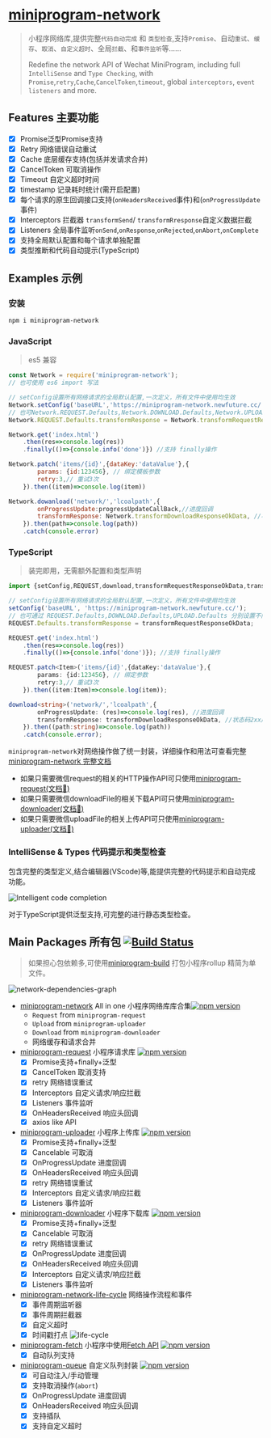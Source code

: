 # [miniprogram-network](https://github.com/NewFuture/miniprogram-network)

> 小程序网络库,提供完整`代码自动完成` 和 `类型检查`,支持`Promise`、自动`重试`、`缓存`、`取消`、`自定义超时`、全局`拦截`、和`事件监听`等……
>
> Redefine the network API of Wechat MiniProgram, including full `IntelliSense` and `Type Checking`, with `Promise`,`retry`,`Cache`,`CancelToken`,`timeout`, global `interceptors`, `event listeners` and more.

## Features 主要功能

* [x] Promise<T>泛型Promise支持
* [x] Retry 网络错误自动重试
* [x] Cache 底层缓存支持(包括并发请求合并)
* [x] CancelToken 可取消操作
* [x] Timeout 自定义超时时间
* [x] timestamp 记录耗时统计(需开启配置)
* [x] 每个请求的原生回调接口支持(`onHeadersReceived`事件)和(`onProgressUpdate`事件)
* [x] Interceptors 拦截器 `transformSend`/ `transformRresponse`自定义数据拦截
* [x] Listeners 全局事件监听`onSend`,`onResponse`,`onRejected`,`onAbort`,`onComplete`
* [x] 支持全局默认配置和每个请求单独配置
* [x] 类型推断和代码自动提示(TypeScript)

## Examples 示例

### 安装

```sh
npm i miniprogram-network
```

### JavaScript

> es5 兼容

```js
const Network = require('miniprogram-network');
// 也可使用 es6 import 写法

// setConfig设置所有网络请求的全局默认配置,一次定义，所有文件中使用均生效
Network.setConfig('baseURL','https://miniprogram-network.newfuture.cc/')
// 也可Network.REQUEST.Defaults,Network.DOWNLOAD.Defaults,Network.UPLOAD.Defaults 分别设置不同默认配置
Network.REQUEST.Defaults.transformResponse = Network.transformRequestResponseOkData

Network.get('index.html')
    .then(res=>console.log(res))
    .finally(()=>{console.info('done')}) //支持 finally操作

Network.patch('items/{id}',{dataKey:'dataValue'},{
        params: {id:123456}, // 绑定模板参数
        retry:3,// 重试3次
    }).then((item)=>console.log(item))

Network.dowanload('network/','lcoalpath',{
        onProgressUpdate:progressUpdateCallBack,//进度回调
        transformResponse: Network.transformDownloadResponseOkData, //状态码2xx成功,返回本地路径
    }).then(path=>console.log(path))
    .catch(console.error)
```

### TypeScript

> 装完即用，无需额外配置和类型声明

```ts
import {setConfig,REQUEST,download,transformRequestResponseOkData,transformDownloadResponseOkData} from 'miniprogram-network';

// setConfig设置所有网络请求的全局默认配置,一次定义，所有文件中使用均生效
setConfig('baseURL', 'https://miniprogram-network.newfuture.cc/');
// 也可通过 REQUEST.Defaults,DOWNLOAD.Defaults,UPLOAD.Defaults 分别设置不同默认配置
REQUEST.Defaults.transformResponse = transformRequestResponseOkData;

REQUEST.get('index.html')
    .then(res=>console.log(res))
    .finally(()=>{console.info('done')}); //支持 finally操作

REQUEST.patch<Item>('items/{id}',{dataKey:'dataValue'},{
        params: {id:123456}, // 绑定参数
        retry:3,// 重试3次
    }).then((item:Item)=>console.log(item));

download<string>('network/','lcoalpath',{
        onProgressUpdate: (res)=>console.log(res), //进度回调
        transformResponse: transformDownloadResponseOkData, //状态码2xx成功,返回本地路径
    }).then((path:string)=>console.log(path))
    .catch(console.error);
```

`miniprogram-network`对网络操作做了统一封装，详细操作和用法可查看完整[miniprogram-network 完整文档](network)

* 如果只需要微信request的相关的HTTP操作API可只使用[miniprogram-request(文档🔗)](request)
* 如果只需要微信downloadFile的相关下载API可只使用[miniprogram-downloader(文档🔗)](downloader)
* 如果只需要微信uploadFile的相关上传API可只使用[miniprogram-uploader(文档🔗)](uploader)


### IntelliSense & Types 代码提示和类型检查

包含完整的类型定义,结合编辑器(VScode)等,能提供完整的代码提示和自动完成功能。

![Intelligent code completion](https://user-images.githubusercontent.com/6290356/50153198-b569bd80-0300-11e9-859c-5742d070434a.png)

对于TypeScript提供泛型支持,可完整的进行静态类型检查。


## Main Packages 所有包 [![Build Status](https://travis-ci.com/NewFuture/miniprogram-network.svg?branch=master)](https://travis-ci.com/NewFuture/miniprogram-network)

> 如果担心包依赖多,可使用[miniprogram-build](https://github.com/NewFuture/miniprogram-build) 打包小程序rollup 精简为单文件。


![network-dependencies-graph](https://user-images.githubusercontent.com/6290356/58758745-6f24b580-8552-11e9-890d-02c4559eb400.png)

* [miniprogram-network](network) All in one 小程序网络库库合集[![npm version](https://badge.fury.io/js/miniprogram-network.svg)](https://npmjs.com/package/miniprogram-network)
    * `Request` from `miniprogram-request`
    * `Upload` from `miniprogram-uploader`
    * `Download` from `miniprogram-downloader`
    * 网络缓存和请求合并
* [miniprogram-request](request) 小程序请求库 [![npm version](https://badge.fury.io/js/miniprogram-request.svg)](https://npmjs.com/package/miniprogram-request)
    * [x] Promise支持+finally+泛型
    * [x] CancelToken 取消支持
    * [x] retry 网络错误重试
    * [x] Interceptors 自定义请求/响应拦截
    * [x] Listeners 事件监听
    * [x] OnHeadersReceived 响应头回调
    * [x] axios like API
* [miniprogram-uploader](uploader) 小程序上传库 [![npm version](https://badge.fury.io/js/miniprogram-uploader.svg)](https://npmjs.com/package/miniprogram-uploader)
    * [x] Promise支持+finally+泛型
    * [x] Cancelable 可取消
    * [x] OnProgressUpdate 进度回调
    * [x] OnHeadersReceived 响应头回调
    * [x] retry 网络错误重试
    * [x] Interceptors 自定义请求/响应拦截
    * [x] Listeners 事件监听
* [miniprogram-downloader](downloader) 小程序下载库 [![npm version](https://badge.fury.io/js/miniprogram-downloader.svg)](https://npmjs.com/package/miniprogram-downloader)
    * [x] Promise支持+finally+泛型
    * [x] Cancelable 可取消
    * [x] retry 网络错误重试
    * [x] OnProgressUpdate 进度回调
    * [x] OnHeadersReceived 响应头回调
    * [x] Interceptors 自定义请求/响应拦截
    * [x] Listeners 事件监听
* [miniprogram-network-life-cycle](life-cycle) 网络操作流程和事件
    * [x] 事件周期监听器
    * [x] 事件周期拦截器
    * [x] 自定义超时
    * [x] 时间戳打点
![life-cycle](https://user-images.githubusercontent.com/6290356/49631309-6bddc080-fa2c-11e8-9a41-88fb50b2a1b7.png)
* [miniprogram-fetch](fetch) 小程序中使用[Fetch API](https://developer.mozilla.org/zh-CN/docs/Web/API/Fetch_API/Using_Fetch) [![npm version](https://badge.fury.io/js/miniprogram-fetch.svg)](https://npmjs.com/package/miniprogram-fetch)
    * [x] 自动队列支持
* [miniprogram-queue](queue) 自定义队列封装 [![npm version](https://badge.fury.io/js/miniprogram-queue.svg)](https://npmjs.com/package/miniprogram-queue)
    * [x] 可自动注入/手动管理
    * [x] 支持取消操作(`abort`)
    * [x] OnProgressUpdate 进度回调
    * [x] OnHeadersReceived 响应头回调
    * [x] 支持插队
    * [x] 支持自定义超时